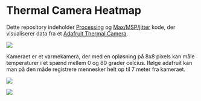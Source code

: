 # Thermal Camera Heatmap

Dette repository indeholder [Processing](/Processing) og [Max/MSP/jitter](/Max:MSP:jitter) kode, der visualiserer data fra et [Adafruit Thermal Camera](https://www.adafruit.com/product/3538). 

![](https://cdn-shop.adafruit.com/970x728/3538-01.jpg)

Kameraet er et varmekamera, der med en opløsning på 8x8 pixels kan måle temperaturer i et spænd mellem 0 og 80 grader celcius. Ifølge adafruit kan man på den måde registrere mennesker helt op til 7 meter fra kameraet.

![](Processing/thermalCameraDemo.gif)

![](/Max:MSP:Jitter/media/Max_MSP-heating-camera.gif)
